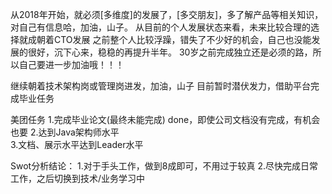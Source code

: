 从2018年开始，就必须[多维度]的发展了，[多交朋友]，多了解产品等相关知识，对自己有信息哈，加油，山子。
从目前的个人发展状态来看，未来比较合理的选择就成朝着CTO发展
之前整个人比较浮躁，错失了不少好的机会，自己也没能发展的很好，沉下心来，稳稳的再提升半年。
30岁之前完成独立还是必须的路，所以自己要进一步加油哦！！！

继续朝着技术架构岗或管理岗进发，加油，山子
目前暂时潜伏发力，借助平台完成毕业任务

美团任务
1.完成毕业论文(最终未能完成)  done，即使公司文档没有完成，有机会也要
2.达到Java架构师水平  
3.文档、展示水平达到Leader水平  

Swot分析结论：
1.对于手头工作，做到8成即可，不用过于较真
2.尽快完成日常工作，之后切换到技术/业务学习中


